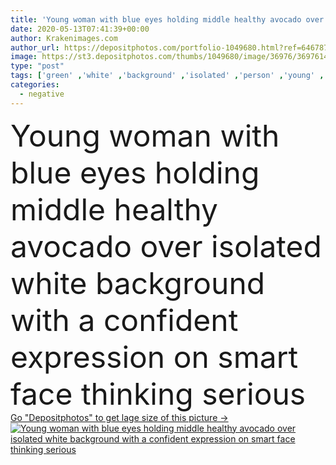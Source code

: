 ```yaml
---
title: 'Young woman with blue eyes holding middle healthy avocado over isolated white background with a confident expression on smart face thinking serious'
date: 2020-05-13T07:41:39+00:00
author: Krakenimages.com
author_url: https://depositphotos.com/portfolio-1049680.html?ref=64678756
image: https://st3.depositphotos.com/thumbs/1049680/image/36976/369761478/api_thumb_450.jpg?forcejpeg=true
type: "post"
tags: ['green' ,'white' ,'background' ,'isolated' ,'person' ,'young' ,'success' ,'portrait' ,'caucasian' ,'attitude' ,'healthy' ,'head' ,'food' ,'diet' ,'fruit' ,'snack' ,'face' ,'brunette' ,'eating' ,'nutrition' ,'eyes' ,'skin' ,'emotion' ,'expression' ,'woman' ,'smart' ,'lifestyle' ,'looking' ,'pensive' ,'negative' ,'angry' ,'bad' ,'look' ,'thinking' ,'trust' ,'clever' ,'casual' ,'serious' ,'middle' ,'gesture' ,'avocado' ,'confident' ,'confidence' ,'severe' ,'clue' ,'convinced' ,'deliberating' ,'blue eyes' ,'self confident' ]
categories: 
  - negative
---
```

<div aling="center">
            <font size="60"> Young woman with blue eyes holding middle healthy avocado over isolated white background with a confident expression on smart face thinking serious</font>   
</div>
<div>
    <a href='https://st3.depositphotos.com/thumbs/1049680/image/36976/369761478/api_thumb_450.jpg?forcejpeg=true?ref=64678756' target=_blank > Go "Depositphotos" to get lage size of this picture ->
        <img href='https://st3.depositphotos.com/thumbs/1049680/image/36976/369761478/api_thumb_450.jpg?forcejpeg=true?ref=64678756' src='https://st3.depositphotos.com/1049680/36976/i/950/depositphotos_369761478-stock-photo-young-woman-blue-eyes-holding.jpg?forcejpeg=true' alt='Young woman with blue eyes holding middle healthy avocado over isolated white background with a confident expression on smart face thinking serious' >
    </a>
</div>
